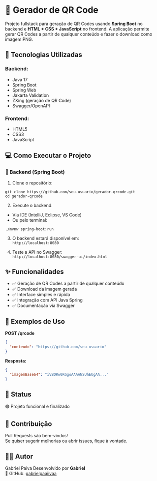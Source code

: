 
# 🔳 Gerador de QR Code

Projeto fullstack para geração de QR Codes usando **Spring Boot** no backend e **HTML + CSS + JavaScript** no frontend. A aplicação permite gerar QR Codes a partir de qualquer conteúdo e fazer o download como imagem PNG.

## 🚀 Tecnologias Utilizadas

### Backend:
- Java 17  
- Spring Boot  
- Spring Web  
- Jakarta Validation  
- ZXing (geração de QR Code)  
- Swagger/OpenAPI

### Frontend:
- HTML5  
- CSS3  
- JavaScript

## 💻 Como Executar o Projeto

### 🧩 Backend (Spring Boot)

1. Clone o repositório:
```
git clone https://github.com/seu-usuario/gerador-qrcode.git
cd gerador-qrcode
```

2. Execute o backend:
- Via IDE (IntelliJ, Eclipse, VS Code)
- Ou pelo terminal:
```
./mvnw spring-boot:run
```

3. O backend estará disponível em:  
`http://localhost:8080`

4. Teste a API no Swagger:  
`http://localhost:8080/swagger-ui/index.html`

## ✨ Funcionalidades

- ✅ Geração de QR Codes a partir de qualquer conteúdo  
- ✅ Download da imagem gerada  
- ✅ Interface simples e rápida  
- ✅ Integração com API Java Spring  
- ✅ Documentação via Swagger

## 🧪 Exemplos de Uso

**POST /qrcode**
```json
{
  "conteudo": "https://github.com/seu-usuario"
}
```

**Resposta:**
```json
{
  "imagemBase64": "iVBORw0KGgoAAAANSUhEUgAA..."
}
```

## 📌 Status

🟢 Projeto funcional e finalizado  

## 🤝 Contribuição

Pull Requests são bem-vindos!  
Se quiser sugerir melhorias ou abrir issues, fique à vontade.

## 🧑‍💻 Autor
Gabriel Paiva
Desenvolvido por **Gabriel**  
🚀 GitHub: [gabrielpaaiivaa](https://github.com/gabrielpaaiivaa)
